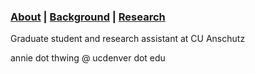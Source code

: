 ### [About](https://athwing.github.io)  |  [Background](https://athwing.github.io/background) |  [Research](https://athwing.github.io/research)

Graduate student and research assistant at CU Anschutz

annie dot thwing @ ucdenver dot edu
